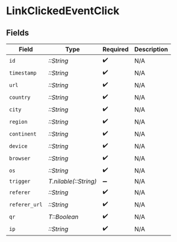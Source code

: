 # LinkClickedEventClick


## Fields

| Field                 | Type                  | Required              | Description           |
| --------------------- | --------------------- | --------------------- | --------------------- |
| `id`                  | *::String*            | :heavy_check_mark:    | N/A                   |
| `timestamp`           | *::String*            | :heavy_check_mark:    | N/A                   |
| `url`                 | *::String*            | :heavy_check_mark:    | N/A                   |
| `country`             | *::String*            | :heavy_check_mark:    | N/A                   |
| `city`                | *::String*            | :heavy_check_mark:    | N/A                   |
| `region`              | *::String*            | :heavy_check_mark:    | N/A                   |
| `continent`           | *::String*            | :heavy_check_mark:    | N/A                   |
| `device`              | *::String*            | :heavy_check_mark:    | N/A                   |
| `browser`             | *::String*            | :heavy_check_mark:    | N/A                   |
| `os`                  | *::String*            | :heavy_check_mark:    | N/A                   |
| `trigger`             | *T.nilable(::String)* | :heavy_minus_sign:    | N/A                   |
| `referer`             | *::String*            | :heavy_check_mark:    | N/A                   |
| `referer_url`         | *::String*            | :heavy_check_mark:    | N/A                   |
| `qr`                  | *T::Boolean*          | :heavy_check_mark:    | N/A                   |
| `ip`                  | *::String*            | :heavy_check_mark:    | N/A                   |